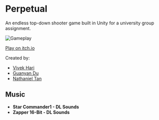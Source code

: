 # Perpetual
An endless top-down shooter game built in Unity for a university group assignment.

![Gameplay](gameplay.gif)

[Play on itch.io](https://vivekhnz.itch.io/perpetual)

Created by:
- [Vivek Hari](https://vivekh.nz)
- [Guanyan Du](https://github.com/itsguan)
- [Nathaniel Tan](https://github.com/naanta)

## Music
- **Star Commander1 - DL Sounds**
- **Zapper 16-Bit - DL Sounds**
